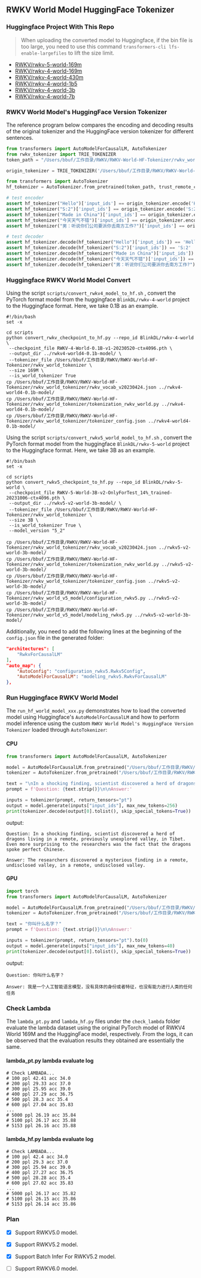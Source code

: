 ## RWKV World Model HuggingFace Tokenizer

### Huggingface Project With This Repo

> When uploading the converted model to Huggingface, if the bin file is too large, you need to use this command `transformers-cli lfs-enable-largefiles` to lift the size limit.

- [RWKV/rwkv-5-world-169m](https://huggingface.co/RWKV/rwkv-5-world-169m)
- [RWKV/rwkv-4-world-169m](https://huggingface.co/RWKV/rwkv-4-world-169m)
- [RWKV/rwkv-4-world-430m](https://huggingface.co/RWKV/rwkv-4-world-430m)
- [RWKV/rwkv-4-world-1b5](https://huggingface.co/RWKV/rwkv-4-world-1b5)
- [RWKV/rwkv-4-world-3b](https://huggingface.co/RWKV/rwkv-4-world-3b)
- [RWKV/rwkv-4-world-7b](https://huggingface.co/RWKV/rwkv-4-world-7b)
### RWKV World Model's HuggingFace Version Tokenizer

The reference program below compares the encoding and decoding results of the original tokenizer and the HuggingFace version tokenizer for different sentences.

```python
from transformers import AutoModelForCausalLM, AutoTokenizer
from rwkv_tokenizer import TRIE_TOKENIZER
token_path = "/Users/bbuf/工作目录/RWKV/RWKV-World-HF-Tokenizer/rwkv_world_tokenizer"

origin_tokenizer = TRIE_TOKENIZER('/Users/bbuf/工作目录/RWKV/RWKV-World-HF-Tokenizer/rwkv_vocab_v20230424.txt')

from transformers import AutoTokenizer
hf_tokenizer = AutoTokenizer.from_pretrained(token_path, trust_remote_code=True)

# test encoder
assert hf_tokenizer("Hello")['input_ids'] == origin_tokenizer.encode('Hello')
assert hf_tokenizer("S:2")['input_ids'] == origin_tokenizer.encode('S:2')
assert hf_tokenizer("Made in China")['input_ids'] == origin_tokenizer.encode('Made in China')
assert hf_tokenizer("今天天气不错")['input_ids'] == origin_tokenizer.encode('今天天气不错')
assert hf_tokenizer("男：听说你们公司要派你去南方工作?")['input_ids'] == origin_tokenizer.encode('男：听说你们公司要派你去南方工作?')

# test decoder
assert hf_tokenizer.decode(hf_tokenizer("Hello")['input_ids']) == 'Hello'
assert hf_tokenizer.decode(hf_tokenizer("S:2")['input_ids']) == 'S:2'
assert hf_tokenizer.decode(hf_tokenizer("Made in China")['input_ids']) == 'Made in China'
assert hf_tokenizer.decode(hf_tokenizer("今天天气不错")['input_ids']) == '今天天气不错'
assert hf_tokenizer.decode(hf_tokenizer("男：听说你们公司要派你去南方工作?")['input_ids']) == '男：听说你们公司要派你去南方工作?'
```


### Huggingface RWKV World Model Convert

Using the script `scripts/convert_rwkv4_model_to_hf.sh` , convert the PyTorch format model from the huggingface `BlinkDL/rwkv-4-world` project to the Huggingface format. Here, we take 0.1B as an example.

```shell
#!/bin/bash
set -x

cd scripts
python convert_rwkv_checkpoint_to_hf.py --repo_id BlinkDL/rwkv-4-world \
 --checkpoint_file RWKV-4-World-0.1B-v1-20230520-ctx4096.pth \
 --output_dir ../rwkv4-world4-0.1b-model/ \
 --tokenizer_file /Users/bbuf/工作目录/RWKV/RWKV-World-HF-Tokenizer/rwkv_world_tokenizer \
 --size 169M \
 --is_world_tokenizer True
cp /Users/bbuf/工作目录/RWKV/RWKV-World-HF-Tokenizer/rwkv_world_tokenizer/rwkv_vocab_v20230424.json ../rwkv4-world4-0.1b-model/
cp /Users/bbuf/工作目录/RWKV/RWKV-World-HF-Tokenizer/rwkv_world_tokenizer/tokenization_rwkv_world.py ../rwkv4-world4-0.1b-model/
cp /Users/bbuf/工作目录/RWKV/RWKV-World-HF-Tokenizer/rwkv_world_tokenizer/tokenizer_config.json ../rwkv4-world4-0.1b-model/
```

Using the script `scripts/convert_rwkv5_world_model_to_hf.sh` , convert the PyTorch format model from the huggingface `BlinkDL/rwkv-5-world` project to the Huggingface format. Here, we take 3B as an example.

```shell
#!/bin/bash
set -x

cd scripts
python convert_rwkv5_checkpoint_to_hf.py --repo_id BlinkDL/rwkv-5-world \
 --checkpoint_file RWKV-5-World-3B-v2-OnlyForTest_14%_trained-20231006-ctx4096.pth \
 --output_dir ../rwkv5-v2-world-3b-model/ \
 --tokenizer_file /Users/bbuf/工作目录/RWKV/RWKV-World-HF-Tokenizer/rwkv_world_tokenizer \
 --size 3B \
 --is_world_tokenizer True \
 --model_version "5_2"

cp /Users/bbuf/工作目录/RWKV/RWKV-World-HF-Tokenizer/rwkv_world_tokenizer/rwkv_vocab_v20230424.json ../rwkv5-v2-world-3b-model/
cp /Users/bbuf/工作目录/RWKV/RWKV-World-HF-Tokenizer/rwkv_world_tokenizer/tokenization_rwkv_world.py ../rwkv5-v2-world-3b-model/
cp /Users/bbuf/工作目录/RWKV/RWKV-World-HF-Tokenizer/rwkv_world_tokenizer/tokenizer_config.json ../rwkv5-v2-world-3b-model/
cp /Users/bbuf/工作目录/RWKV/RWKV-World-HF-Tokenizer/rwkv_world_v5_model/configuration_rwkv5.py ../rwkv5-v2-world-3b-model/
cp /Users/bbuf/工作目录/RWKV/RWKV-World-HF-Tokenizer/rwkv_world_v5_model/modeling_rwkv5.py ../rwkv5-v2-world-3b-model/
```

Additionally, you need to add the following lines at the beginning of the `config.json` file in the generated folder:

```json
"architectures": [
    "RwkvForCausalLM"
],
"auto_map": {
    "AutoConfig": "configuration_rwkv5.Rwkv5Config",
    "AutoModelForCausalLM": "modeling_rwkv5.RwkvForCausalLM"
},
```

### Run Huggingface RWKV World Model

The `run_hf_world_model_xxx.py` demonstrates how to load the converted model using Huggingface's `AutoModelForCausalLM` and how to perform model inference using the custom `RWKV World Model's HuggingFace Version Tokenizer` loaded through `AutoTokenizer`:

#### CPU

```python
from transformers import AutoModelForCausalLM, AutoTokenizer

model = AutoModelForCausalLM.from_pretrained("/Users/bbuf/工作目录/RWKV/RWKV-World-HF-Tokenizer/rwkv4-world4-0.1b-model/")
tokenizer = AutoTokenizer.from_pretrained("/Users/bbuf/工作目录/RWKV/RWKV-World-HF-Tokenizer/rwkv4-world4-0.1b-model/", trust_remote_code=True)

text = "\nIn a shocking finding, scientist discovered a herd of dragons living in a remote, previously unexplored valley, in Tibet. Even more surprising to the researchers was the fact that the dragons spoke perfect Chinese."
prompt = f'Question: {text.strip()}\n\nAnswer:'

inputs = tokenizer(prompt, return_tensors="pt")
output = model.generate(inputs["input_ids"], max_new_tokens=256)
print(tokenizer.decode(output[0].tolist(), skip_special_tokens=True))
```

output:

```shell
Question: In a shocking finding, scientist discovered a herd of dragons living in a remote, previously unexplored valley, in Tibet. Even more surprising to the researchers was the fact that the dragons spoke perfect Chinese.

Answer: The researchers discovered a mysterious finding in a remote, undisclosed valley, in a remote, undisclosed valley.
```

#### GPU

```python
import torch
from transformers import AutoModelForCausalLM, AutoTokenizer

model = AutoModelForCausalLM.from_pretrained("/Users/bbuf/工作目录/RWKV/RWKV-World-HF-Tokenizer/rwkv4-world4-0.1b-model/", torch_dtype=torch.float16).to(0)
tokenizer = AutoTokenizer.from_pretrained("/Users/bbuf/工作目录/RWKV/RWKV-World-HF-Tokenizer/rwkv4-world4-0.1b-model/", trust_remote_code=True)

text = "你叫什么名字？"
prompt = f'Question: {text.strip()}\n\nAnswer:'

inputs = tokenizer(prompt, return_tensors="pt").to(0)
output = model.generate(inputs["input_ids"], max_new_tokens=40)
print(tokenizer.decode(output[0].tolist(), skip_special_tokens=True))
```

output:

```shell
Question: 你叫什么名字？

Answer: 我是一个人工智能语言模型，没有具体的身份或者特征，也没有能力进行人类的任何任务
```

### Check Lambda


The `lambda_pt.py` and `lambda_hf.py` files under the `check_lambda` folder evaluate the lambda dataset using the original PyTorch model of RWKV4 World 169M and the HuggingFace model, respectively. From the logs, it can be observed that the evaluation results they obtained are essentially the same.

#### lambda_pt.py lambda evaluate log

```shell
# Check LAMBADA...
# 100 ppl 42.41 acc 34.0
# 200 ppl 29.33 acc 37.0
# 300 ppl 25.95 acc 39.0
# 400 ppl 27.29 acc 36.75
# 500 ppl 28.3 acc 35.4
# 600 ppl 27.04 acc 35.83
...
# 5000 ppl 26.19 acc 35.84
# 5100 ppl 26.17 acc 35.88
# 5153 ppl 26.16 acc 35.88
```

#### lambda_hf.py lambda evaluate log

```shell
# Check LAMBADA...
# 100 ppl 42.4 acc 34.0
# 200 ppl 29.3 acc 37.0
# 300 ppl 25.94 acc 39.0
# 400 ppl 27.27 acc 36.75
# 500 ppl 28.28 acc 35.4
# 600 ppl 27.02 acc 35.83
...
# 5000 ppl 26.17 acc 35.82
# 5100 ppl 26.15 acc 35.86
# 5153 ppl 26.14 acc 35.86
```

### Plan

- [x] Support RWKV5.0 model.
- [x] Support RWKV5.2 model.
- [x] Support Batch Infer For RWKV5.2 model.
- [ ] Support RWKV6.0 model.

